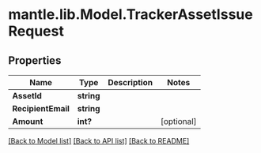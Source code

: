 # mantle.lib.Model.TrackerAssetIssueRequest
## Properties

Name | Type | Description | Notes
------------ | ------------- | ------------- | -------------
**AssetId** | **string** |  | 
**RecipientEmail** | **string** |  | 
**Amount** | **int?** |  | [optional] 

[[Back to Model list]](../README.md#documentation-for-models) [[Back to API list]](../README.md#documentation-for-api-endpoints) [[Back to README]](../README.md)

